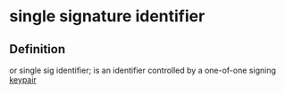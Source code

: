 # single signature identifier
## Definition

or single sig identifier; is an identifier controlled by a one-of-one signing [keypair](key-pair)